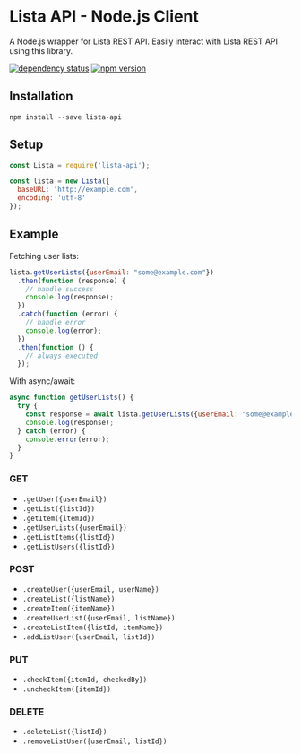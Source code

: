 # Lista API - Node.js Client

A Node.js wrapper for Lista REST API. Easily interact with Lista REST API using this library.

[![dependency status](https://david-dm.org/lista-app/lista-api.svg)](https://david-dm.org/lista-app/lista-api)
[![npm version](https://img.shields.io/npm/v/lista-api.svg)](https://www.npmjs.com/package/lista-api)

## Installation

```
npm install --save lista-api
```

## Setup

```js
const Lista = require('lista-api');

const lista = new Lista({
  baseURL: 'http://example.com',
  encoding: 'utf-8'
});
```

## Example

Fetching user lists:

```js
lista.getUserLists({userEmail: "some@example.com"})
  .then(function (response) {
    // handle success
    console.log(response);
  })
  .catch(function (error) {
    // handle error
    console.log(error);
  })
  .then(function () {
    // always executed
  });
```
With async/await:

```js
async function getUserLists() {
  try {
    const response = await lista.getUserLists({userEmail: "some@example.com"});
    console.log(response);
  } catch (error) {
    console.error(error);
  }
}
```

### GET

- `.getUser({userEmail})`
- `.getList({listId})`
- `.getItem({itemId})`
- `.getUserLists({userEmail})`
- `.getListItems({listId})`
- `.getListUsers({listId})`

### POST

- `.createUser({userEmail, userName})`
- `.createList({listName})`
- `.createItem({itemName})`
- `.createUserList({userEmail, listName})`
- `.createListItem({listId, itemName})`
- `.addListUser({userEmail, listId})`

### PUT

- `.checkItem({itemId, checkedBy})`
- `.uncheckItem({itemId})`

### DELETE

- `.deleteList({listId})`
- `.removeListUser({userEmail, listId})`
